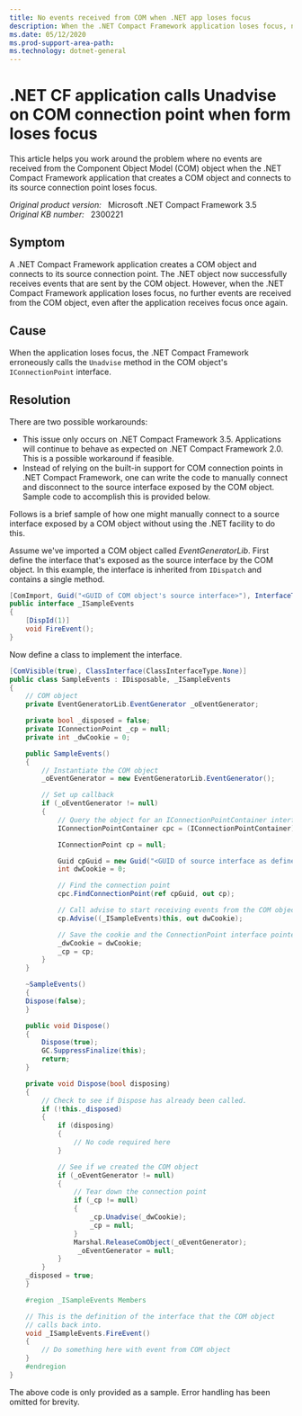 ```yaml
---
title: No events received from COM when .NET app loses focus
description: When the .NET Compact Framework application loses focus, no further events are received from the COM object, even after the application receives focus once again. Provides workarounds.
ms.date: 05/12/2020
ms.prod-support-area-path: 
ms.technology: dotnet-general
---
```

# .NET CF application calls Unadvise on COM connection point when form loses focus

This article helps you work around the problem where no events are received from the Component Object Model (COM) object when the .NET Compact Framework application that creates a COM object and connects to its source connection point loses focus.

_Original product version:_ &nbsp; Microsoft .NET Compact Framework 3.5  
_Original KB number:_ &nbsp; 2300221

## Symptom

A .NET Compact Framework application creates a COM object and connects to its source connection point. The .NET object now successfully receives events that are sent by the COM object. However, when the .NET Compact Framework application loses focus, no further events are received from the COM object, even after the application receives focus once again.

## Cause

When the application loses focus, the .NET Compact Framework erroneously calls the `Unadvise` method in the COM object's `IConnectionPoint` interface.

## Resolution

There are two possible workarounds:

- This issue only occurs on .NET Compact Framework 3.5. Applications will continue to behave as expected on .NET Compact Framework 2.0. This is a possible workaround if feasible.
- Instead of relying on the built-in support for COM connection points in .NET Compact Framework, one can write the code to manually connect and disconnect to the source interface exposed by the COM object. Sample code to accomplish this is provided below.

Follows is a brief sample of how one might manually connect to a source interface exposed by a COM object without using the .NET facility to do this.

Assume we've imported a COM object called *EventGeneratorLib*. First define the interface that's exposed as the source interface by the COM object. In this example, the interface is inherited from `IDispatch` and contains a single method.

```csharp
[ComImport, Guid("<GUID of COM object's source interface>"), InterfaceType(ComInterfaceType.InterfaceIsIDispatch)]
public interface _ISampleEvents
{
    [DispId(1)]
    void FireEvent();
}
```

Now define a class to implement the interface.

```csharp
[ComVisible(true), ClassInterface(ClassInterfaceType.None)]
public class SampleEvents : IDisposable, _ISampleEvents
{
    // COM object
    private EventGeneratorLib.EventGenerator _oEventGenerator;

    private bool _disposed = false;
    private IConnectionPoint _cp = null;
    private int _dwCookie = 0;

    public SampleEvents()
    {
        // Instantiate the COM object
        _oEventGenerator = new EventGeneratorLib.EventGenerator();

        // Set up callback
        if (_oEventGenerator != null)
        {
            // Query the object for an IConnectionPointContainer interface
            IConnectionPointContainer cpc = (IConnectionPointContainer)_oEventGenerator;

            IConnectionPoint cp = null;

            Guid cpGuid = new Guid("<GUID of source interface as defined by COM object>");
            int dwCookie = 0;

            // Find the connection point
            cpc.FindConnectionPoint(ref cpGuid, out cp);

            // Call advise to start receiving events from the COM object
            cp.Advise((_ISampleEvents)this, out dwCookie);

            // Save the cookie and the ConnectionPoint interface pointer
            _dwCookie = dwCookie;
            _cp = cp;
        }
    }

    ~SampleEvents()
    {
    Dispose(false);
    }

    public void Dispose()
    {
        Dispose(true);
        GC.SuppressFinalize(this);
        return;
    }

    private void Dispose(bool disposing)
    {
        // Check to see if Dispose has already been called.
        if (!this._disposed)
        {
            if (disposing)
            {
                // No code required here
            }

            // See if we created the COM object
            if (_oEventGenerator != null)
            {
                // Tear down the connection point
                if (_cp != null)
                {
                    _cp.Unadvise(_dwCookie);
                    _cp = null;
                }
                Marshal.ReleaseComObject(_oEventGenerator);
                 _oEventGenerator = null;
            }
        }
    _disposed = true;
    }

    #region _ISampleEvents Members

    // This is the definition of the interface that the COM object
    // calls back into.
    void _ISampleEvents.FireEvent()
    {
        // Do something here with event from COM object
    }
    #endregion
}

```

The above code is only provided as a sample. Error handling has been omitted for brevity.
